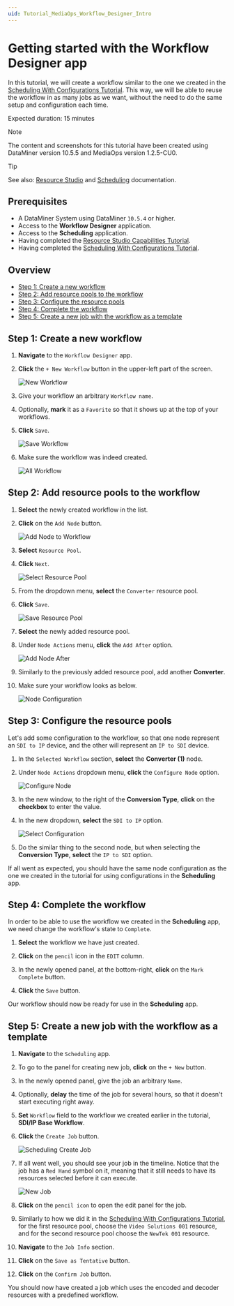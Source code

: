 ```yaml
---
uid: Tutorial_MediaOps_Workflow_Designer_Intro
---
```


# Getting started with the Workflow Designer app

In this tutorial, we will create a workflow similar to the one we created in the [Scheduling With Configurations Tutorial](xref:Tutorial_MediaOps_Scheduling_Configurations). This way, we will be able to reuse the workflow in as many jobs as we want, without the need to do the same setup and configuration each time.

Expected duration: 15 minutes

> [!NOTE]  
> The content and screenshots for this tutorial have been created using DataMiner version 10.5.5 and MediaOps version 1.2.5-CU0.

> [!TIP]  
> See also: [Resource Studio](xref:MO_Resource_Studio) and [Scheduling](xref:MO_Scheduling) documentation.

## Prerequisites

- A DataMiner System using DataMiner `10.5.4` or higher.
- Access to the **Workflow Designer** application.
- Access to the **Scheduling** application.
- Having completed the [Resource Studio Capabilities Tutorial](xref:Tutorial_MediaOps_Resource_Studio_Capabilities_and_Capacities).
- Having completed the [Scheduling With Configurations Tutorial](xref:Tutorial_MediaOps_Scheduling_Configurations).

## Overview

- [Step 1: Create a new workflow](#step-1-create-a-new-workflow)
- [Step 2: Add resource pools to the workflow](#step-2-add-resource-pools-to-the-workflow)
- [Step 3: Configure the resource pools](#step-3-configure-the-resource-pools)
- [Step 4: Complete the workflow](#step-4-complete-the-workflow)
- [Step 5: Create a new job with the workflow as a template](#step-5-create-a-new-job-with-the-workflow-as-a-template)

## Step 1: Create a new workflow

1. **Navigate** to the `Workflow Designer` app.

1. **Click** the `+ New Workflow` button in the upper-left part of the screen.

   ![New Workflow](~/solutions/images/Workflow_Designer_New_Workflow.png)

1. Give your workflow an arbitrary `Workflow name`.

1. Optionally, **mark** it as a `Favorite` so that it shows up at the top of your workflows.

1. **Click** `Save`.

   ![Save Workflow](~/solutions/images/Workflow_Designer_Save_Workflow.png)

1. Make sure the workflow was indeed created.

   ![All Workflow](~/solutions/images/Workflow_Designer_All_Workflows.png)

## Step 2: Add resource pools to the workflow

1. **Select** the newly created workflow in the list.

1. **Click** on the `Add Node` button.

   ![Add Node to Workflow](~/solutions/images/Workflow_Designer_Add_Node.png)
   
1. **Select** `Resource Pool`.

1. **Click** `Next`.

   ![Select Resource Pool](~/solutions/images/Workflow_Designer_Select_Resource_Pool.png)
   
1. From the dropdown menu, **select** the `Converter` resource pool.

1. **Click** `Save`.

   ![Save Resource Pool](~/solutions/images/Workflow_Designer_Save_Resource_Pool.png)
   
1. **Select** the newly added resource pool.

1. Under `Node Actions` menu, **click** the `Add After` option.

   ![Add Node After](~/solutions/images/Workflow_Designer_Add_Node_After.png)
   
1. Similarly to the previously added resource pool, add another **Converter**.

1. Make sure your workflow looks as below.

   ![Node Configuration](~/solutions/images/Workflow_Designer_Node_Configuration.png)

## Step 3: Configure the resource pools

Let's add some configuration to the workflow, so that one node represent an `SDI to IP` device, and the other will represent an `IP to SDI` device.

1. In the `Selected Workflow` section, **select** the **Converter (1)** node.

1. Under `Node Actions` dropdown menu, **click** the `Configure Node` option.

   ![Configure Node](~/solutions/images/Workflow_Designer_Configure_Node.png)
   
1. In the new window, to the right of the **Conversion Type**, **click** on the **checkbox** to enter the value.

1. In the new dropdown, **select** the `SDI to IP` option.

   ![Select Configuration](~/solutions/images/Workflow_Designer_Select_Configuration.png)
   
1. Do the similar thing to the second node, but when selecting the **Conversion Type**, **select** the `IP to SDI` option.

If all went as expected, you should have the same node configuration as the one we created in the tutorial for using configurations in the **Scheduling** app.

## Step 4: Complete the workflow

In order to be able to use the workflow we created in the **Scheduling** app, we need change the workflow's state to `Complete`.

1. **Select** the workflow we have just created.

1. **Click** on the `pencil` icon in the `EDIT` column.

1. In the newly opened panel, at the bottom-right, **click** on the `Mark Complete` button.

1. **Click** the `Save` button.

Our workflow should now be ready for use in the **Scheduling** app.

## Step 5: Create a new job with the workflow as a template

1. **Navigate** to the `Scheduling` app.

1. To go to the panel for creating new job, **click** on the `+ New` button.

1. In the newly opened panel, give the job an arbitrary `Name`.

1. Optionally, **delay** the time of the job for several hours, so that it doesn't start executing right away.

1. **Set** `Workflow` field to the workflow we created earlier in the tutorial, **SDI/IP Base Workflow**.

1. **Click** the `Create Job` button.

   ![Scheduling Create Job](~/solutions/images/Scheduling_Create_Job_With_Workflow.png)
   
1. If all went well, you should see your job in the timeline. Notice that the job has a `Red Hand` symbol on it, meaning that it still needs to have its resources selected before it can execute.

   ![New Job](~/solutions/images/Scheduling_Workflow_New_Job.png)
   
1. **Click** on the `pencil icon` to open the edit panel for the job.

1. Similarly to how we did it in the [Scheduling With Configurations Tutorial](xref:Tutorial_MediaOps_Scheduling_Configurations#step-4-pick-resources), for the first resource pool, choose the `Video Solutions 001` resource, and for the second resource pool choose the `NewTek 001` resource.

1. **Navigate** to the `Job Info` section.

1. **Click** on the `Save as Tentative` button.

1. **Click** on the `Confirm Job` button.

You should now have created a job which uses the encoded and decoder resources with a predefined workflow.